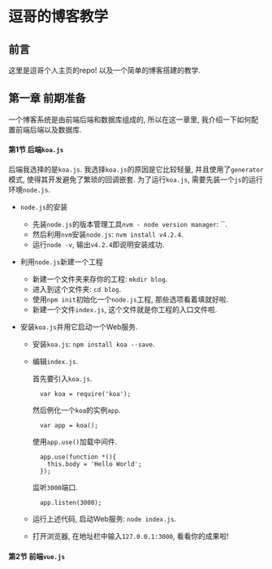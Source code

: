 # 逗哥的博客教学

## 前言

这里是逗哥个人主页的repo! 以及一个简单的博客搭建的教学.

## 第一章 前期准备

一个博客系统是由前端后端和数据库组成的, 所以在这一章里, 我介绍一下如何配置前端后端以及数据库.

#### 第1节 后端`koa.js`

后端我选择的是`koa.js`. 我选择`koa.js`的原因是它比较轻量, 并且使用了`generator`模式, 使得其开发避免了繁琐的回调嵌套. 为了运行`koa.js`, 需要先装一个`js`的运行环境`node.js`.

* `node.js`的安装
    
    * 先装`node.js`的版本管理工具`nvm - node version manager`: ``.
    * 然后利用`nvm`安装`node.js`: `nvm install v4.2.4`.
    * 运行`node -v`, 输出`v4.2.4`即说明安装成功.

* 利用`node.js`新建一个工程

    * 新建一个文件夹来存你的工程: `mkdir blog`.
    * 进入到这个文件夹: `cd blog`.
    * 使用`npm init`初始化一个`node.js`工程, 那些选项看着填就好啦.
    * 新建一个文件`index.js`, 这个文件就是你工程的入口文件啦.

* 安装`koa.js`并用它启动一个Web服务.

    * 安装`koa.js`: `npm install koa --save`.
    * 编辑`index.js`.

        首先要引入`koa.js`.
    
            var koa = require('koa');
            
        然后例化一个`koa`的实例`app`.

            var app = koa();

        使用`app.use()`加载中间件.

            app.use(function *(){
              this.body = 'Hello World';
            });

        监听`3000`端口.

            app.listen(3000);

    * 运行上述代码, 启动Web服务: `node index.js`.
    * 打开浏览器, 在地址栏中输入`127.0.0.1:3000`, 看看你的成果啦!

#### 第2节 前端`vue.js`


